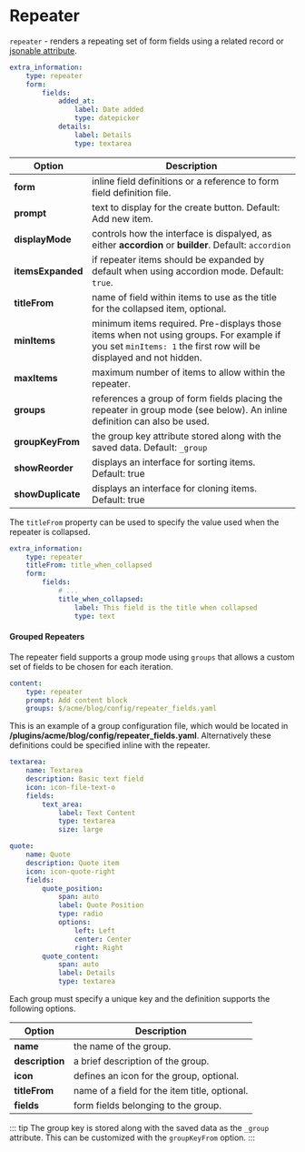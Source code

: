 # Repeater

`repeater` - renders a repeating set of form fields using a related record or [jsonable attribute](../../extend/system/models.md).

```yaml
extra_information:
    type: repeater
    form:
        fields:
            added_at:
                label: Date added
                type: datepicker
            details:
                label: Details
                type: textarea
```

Option | Description
------------- | -------------
**form** | inline field definitions or a reference to form field definition file.
**prompt** | text to display for the create button. Default: Add new item.
**displayMode** | controls how the interface is dispalyed, as either **accordion** or **builder**. Default: `accordion`
**itemsExpanded** | if repeater items should be expanded by default when using accordion mode. Default: `true`.
**titleFrom** | name of field within items to use as the title for the collapsed item, optional.
**minItems** | minimum items required. Pre-displays those items when not using groups. For example if you set `minItems: 1` the first row will be displayed and not hidden.
**maxItems** | maximum number of items to allow within the repeater.
**groups** | references a group of form fields placing the repeater in group mode (see below). An inline definition can also be used.
**groupKeyFrom** | the group key attribute stored along with the saved data. Default: `_group`
**showReorder** | displays an interface for sorting items. Default: true
**showDuplicate** | displays an interface for cloning items. Default: true

The `titleFrom` property can be used to specify the value used when the repeater is collapsed.

```yaml
extra_information:
    type: repeater
    titleFrom: title_when_collapsed
    form:
        fields:
            # ...
            title_when_collapsed:
                label: This field is the title when collapsed
                type: text
```

#### Grouped Repeaters

The repeater field supports a group mode using `groups` that allows a custom set of fields to be chosen for each iteration.

```yaml
content:
    type: repeater
    prompt: Add content block
    groups: $/acme/blog/config/repeater_fields.yaml
```

This is an example of a group configuration file, which would be located in **/plugins/acme/blog/config/repeater_fields.yaml**. Alternatively these definitions could be specified inline with the repeater.

```yaml
textarea:
    name: Textarea
    description: Basic text field
    icon: icon-file-text-o
    fields:
        text_area:
            label: Text Content
            type: textarea
            size: large

quote:
    name: Quote
    description: Quote item
    icon: icon-quote-right
    fields:
        quote_position:
            span: auto
            label: Quote Position
            type: radio
            options:
                left: Left
                center: Center
                right: Right
        quote_content:
            span: auto
            label: Details
            type: textarea
```

Each group must specify a unique key and the definition supports the following options.

Option | Description
------------- | -------------
**name** | the name of the group.
**description** | a brief description of the group.
**icon** | defines an icon for the group, optional.
**titleFrom** | name of a field for the item title, optional.
**fields** | form fields belonging to the group.

::: tip
The group key is stored along with the saved data as the `_group` attribute. This can be customized with the `groupKeyFrom` option.
:::
